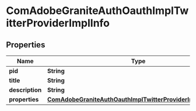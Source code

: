

# ComAdobeGraniteAuthOauthImplTwitterProviderImplInfo

## Properties

Name | Type | Description | Notes
------------ | ------------- | ------------- | -------------
**pid** | **String** |  |  [optional]
**title** | **String** |  |  [optional]
**description** | **String** |  |  [optional]
**properties** | [**ComAdobeGraniteAuthOauthImplTwitterProviderImplProperties**](ComAdobeGraniteAuthOauthImplTwitterProviderImplProperties.md) |  |  [optional]



